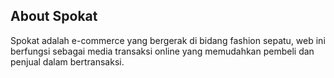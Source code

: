 ## About Spokat

Spokat adalah e-commerce yang bergerak di bidang fashion sepatu, web ini berfungsi sebagai media transaksi online yang memudahkan pembeli dan penjual dalam bertransaksi.
